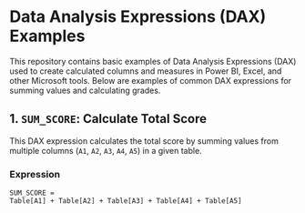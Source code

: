 # Data Analysis Expressions (DAX) Examples

This repository contains basic examples of Data Analysis Expressions (DAX) used to create calculated columns and measures in Power BI, Excel, and other Microsoft tools. Below are examples of common DAX expressions for summing values and calculating grades.

## 1. `SUM_SCORE`: Calculate Total Score

This DAX expression calculates the total score by summing values from multiple columns (`A1`, `A2`, `A3`, `A4`, `A5`) in a given table.

### Expression

```DAX
SUM_SCORE = 
Table[A1] + Table[A2] + Table[A3] + Table[A4] + Table[A5]
